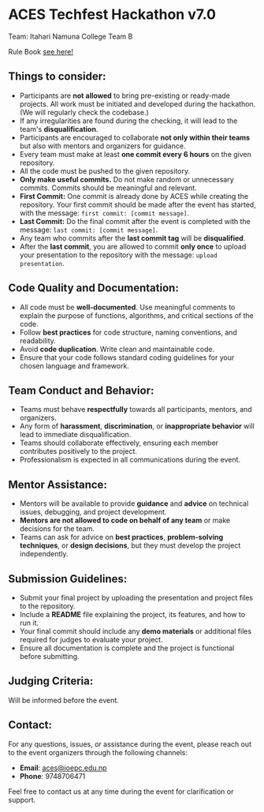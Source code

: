 # ACES Techfest Hackathon v7.0


Team: Itahari Namuna College Team B

Rule Book [see here!](https://drive.google.com/file/d/1Sa2UTJ7J4sWB28mvU9a0f6jQxJQ7z5AI/view?fbclid=IwZXh0bgNhZW0CMTAAAR1QW9FOv_LZ5pnDR0sxwzTpC2i9I1_Lhjd_HcXlwCW5c4tkOeJeAV0SWTE_aem_Q-iRzE-UhY2m2F2XHkB6vg)








## Things to consider:
- Participants are **not allowed** to bring pre-existing or ready-made projects. All work must be initiated and developed during the hackathon. (We will regularly check the codebase.)
- If any irregularities are found during the checking, it will lead to the team's **disqualification**.
- Participants are encouraged to collaborate **not only within their teams** but also with mentors and organizers for guidance.
- Every team must make at least **one commit every 6 hours** on the given repository.
- All the code must be pushed to the given repository.
- **Only make useful commits.** Do not make random or unnecessary commits. Commits should be meaningful and relevant.
- **First Commit:** One commit is already done by ACES while creating the repository. Your first commit should be made after the event has started, with the message: `first commit: [commit message]`.
- **Last Commit:** Do the final commit after the event is completed with the message: `last commit: [commit message]`.
- Any team who commits after the **last commit tag** will be **disqualified**.
- After the **last commit**, you are allowed to commit **only once** to upload your presentation to the repository with the message: `upload presentation`.

## Code Quality and Documentation:
- All code must be **well-documented**. Use meaningful comments to explain the purpose of functions, algorithms, and critical sections of the code.
- Follow **best practices** for code structure, naming conventions, and readability.
- Avoid **code duplication**. Write clean and maintainable code.
- Ensure that your code follows standard coding guidelines for your chosen language and framework.

## Team Conduct and Behavior:
- Teams must behave **respectfully** towards all participants, mentors, and organizers.
- Any form of **harassment**, **discrimination**, or **inappropriate behavior** will lead to immediate disqualification.
- Teams should collaborate effectively, ensuring each member contributes positively to the project.
- Professionalism is expected in all communications during the event.

## Mentor Assistance:
- Mentors will be available to provide **guidance** and **advice** on technical issues, debugging, and project development.
- **Mentors are not allowed to code on behalf of any team** or make decisions for the team.
- Teams can ask for advice on **best practices**, **problem-solving techniques**, or **design decisions**, but they must develop the project independently.

## Submission Guidelines:
- Submit your final project by uploading the presentation and project files to the repository.
- Include a **README** file explaining the project, its features, and how to run it.
- Your final commit should include any **demo materials** or additional files required for judges to evaluate your project.
- Ensure all documentation is complete and the project is functional before submitting.

## Judging Criteria:
Will be informed before the event.

## Contact:
For any questions, issues, or assistance during the event, please reach out to the event organizers through the following channels:
- **Email**: aces@ioepc.edu.np
- **Phone**: 9748706471

Feel free to contact us at any time during the event for clarification or support.
